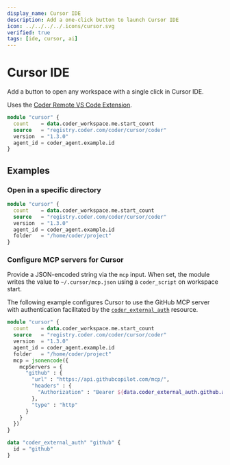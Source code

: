 ```yaml
---
display_name: Cursor IDE
description: Add a one-click button to launch Cursor IDE
icon: ../../../../.icons/cursor.svg
verified: true
tags: [ide, cursor, ai]
---
```


# Cursor IDE

Add a button to open any workspace with a single click in Cursor IDE.

Uses the [Coder Remote VS Code Extension](https://github.com/coder/vscode-coder).

```tf
module "cursor" {
  count    = data.coder_workspace.me.start_count
  source   = "registry.coder.com/coder/cursor/coder"
  version  = "1.3.0"
  agent_id = coder_agent.example.id
}
```

## Examples

### Open in a specific directory

```tf
module "cursor" {
  count    = data.coder_workspace.me.start_count
  source   = "registry.coder.com/coder/cursor/coder"
  version  = "1.3.0"
  agent_id = coder_agent.example.id
  folder   = "/home/coder/project"
}
```

### Configure MCP servers for Cursor

Provide a JSON-encoded string via the `mcp` input. When set, the module writes the value to `~/.cursor/mcp.json` using a `coder_script` on workspace start.

The following example configures Cursor to use the GitHub MCP server with authentication facilitated by the [`coder_external_auth`](https://coder.com/docs/admin/external-auth#configure-a-github-oauth-app) resource.

```tf
module "cursor" {
  count    = data.coder_workspace.me.start_count
  source   = "registry.coder.com/coder/cursor/coder"
  version  = "1.3.0"
  agent_id = coder_agent.example.id
  folder   = "/home/coder/project"
  mcp = jsonencode({
    mcpServers = {
      "github" : {
        "url" : "https://api.githubcopilot.com/mcp/",
        "headers" : {
          "Authorization" : "Bearer ${data.coder_external_auth.github.access_token}",
        },
        "type" : "http"
      }
    }
  })
}

data "coder_external_auth" "github" {
  id = "github"
}
```

